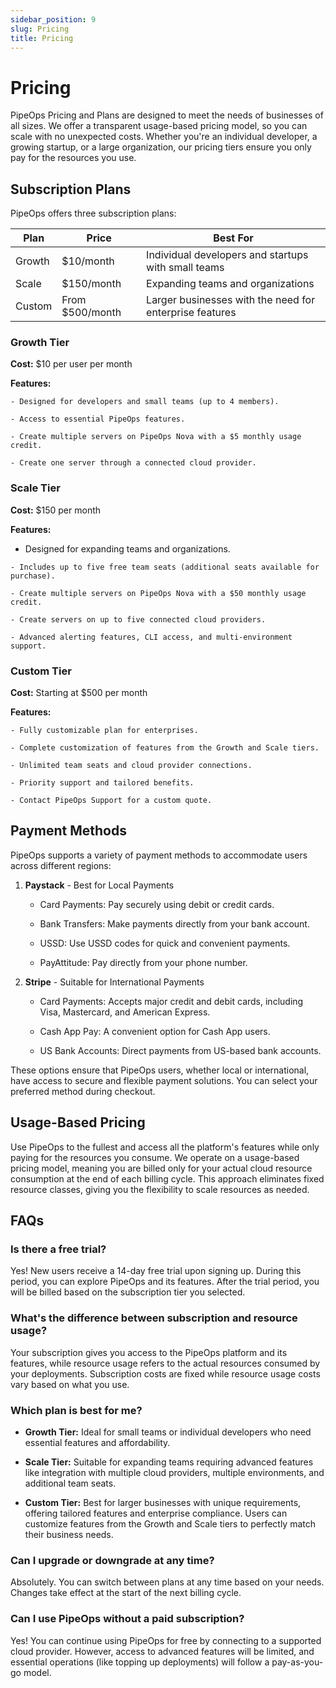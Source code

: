 ```yaml
---
sidebar_position: 9
slug: Pricing
title: Pricing
---
```


# Pricing 

PipeOps Pricing and Plans are designed to meet the needs of businesses of all sizes. We offer a transparent usage-based pricing model, so you can scale with no unexpected costs. Whether you're an individual developer, a growing startup, or a large organization, our pricing tiers ensure you only pay for the resources you use.

## Subscription Plans
PipeOps offers three subscription plans: 


| Plan             | Price              | Best For         |
| --------         | -------            | --------         |
| Growth           | $10/month          | Individual developers and startups with small teams |
| Scale            | $150/month         | Expanding teams and organizations                    |
| Custom           | From $500/month    | Larger businesses with the need for enterprise features            |


### Growth Tier
**Cost:** $10 per user per month

**Features:**

    - Designed for developers and small teams (up to 4 members).

    - Access to essential PipeOps features.

    - Create multiple servers on PipeOps Nova with a $5 monthly usage credit.

    - Create one server through a connected cloud provider.


### Scale Tier
**Cost:** $150 per month

**Features:**

   -  Designed for expanding teams and organizations.

    - Includes up to five free team seats (additional seats available for purchase).

    - Create multiple servers on PipeOps Nova with a $50 monthly usage credit.

    - Create servers on up to five connected cloud providers.

    - Advanced alerting features, CLI access, and multi-environment support.


### Custom Tier

**Cost:** Starting at $500 per month

**Features:**

    - Fully customizable plan for enterprises.

    - Complete customization of features from the Growth and Scale tiers.

    - Unlimited team seats and cloud provider connections.

    - Priority support and tailored benefits.

    - Contact PipeOps Support for a custom quote.




## Payment Methods
PipeOps supports a variety of payment methods to accommodate users across different regions:

1. **Paystack** - Best for Local Payments

    - Card Payments: Pay securely using debit or credit cards.

    - Bank Transfers: Make payments directly from your bank account.

    - USSD: Use USSD codes for quick and convenient payments.

    - PayAttitude: Pay directly from your phone number.


2. **Stripe** - Suitable for International Payments

    - Card Payments: Accepts major credit and debit cards, including Visa, Mastercard, and American Express.

    - Cash App Pay: A convenient option for Cash App users.

    - US Bank Accounts: Direct payments from US-based bank accounts.

These options ensure that PipeOps users, whether local or international, have access to secure and flexible payment solutions. You can select your preferred method during checkout.


## Usage-Based Pricing
Use PipeOps to the fullest and access all the platform's features while only paying for the resources you consume. We operate on a usage-based pricing model, meaning you are billed only for your actual cloud resource consumption at the end of each billing cycle. This approach eliminates fixed resource classes, giving you the flexibility to scale resources as needed.


## FAQs

### Is there a free trial?
Yes! New users receive a 14-day free trial upon signing up. During this period, you can explore PipeOps and its features. After the trial period, you will be billed based on the subscription tier you selected.

### What's the difference between subscription and resource usage?

Your subscription gives you access to the PipeOps platform and its features, while resource usage refers to the actual resources consumed by your deployments. Subscription costs are fixed while resource usage costs vary based on what you use.

### Which plan is best for me?
- **Growth Tier:** Ideal for small teams or individual developers who need essential features and affordability.

- **Scale Tier:** Suitable for expanding teams requiring advanced features like integration with multiple cloud providers, multiple environments, and additional team seats.

- **Custom Tier:** Best for larger businesses with unique requirements, offering tailored features and enterprise compliance. Users can customize features from the Growth and Scale tiers to perfectly match their business needs.


### Can I upgrade or downgrade at any time?
Absolutely. You can switch between plans at any time based on your needs. Changes take effect at the start of the next billing cycle.

### Can I use PipeOps without a paid subscription?
Yes! You can continue using PipeOps for free by connecting to a supported cloud provider. However, access to advanced features will be limited, and essential operations (like topping up deployments) will follow a pay-as-you-go model.